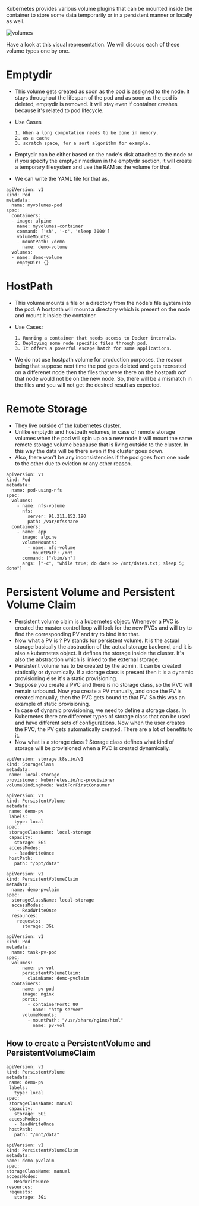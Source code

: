 Kubernetes provides various volume plugins that can be mounted inside the container to store some data temporarily or in a persistent manner or locally as well.


![volumes](https://user-images.githubusercontent.com/98219227/209423945-c55e7873-a074-425e-aacb-bd89cabf7ad8.png)


Have a look at this visual representation.
We will discuss each of these volume types one by one.

# Emptydir #

* This volume gets created as soon as the pod is assigned to the node. It stays throughout the lifespan of the pod and as soon as the pod is deleted, emptydir is removed. It will stay even if container crashes because it's related to pod lifecycle.
* Use Cases
       
      1. When a long computation needs to be done in memory.
      2. as a cache
      3. scratch space, for a sort algorithm for example.
* Emptydir can be either based on the node's disk attached to the node or if you specify the emptydir medium in the emptydir section, it will create a temporary filesystem and use the RAM as the volume for that.
* We can write the YAML file for that as, 
```
apiVersion: v1
kind: Pod
metadata:
  name: myvolumes-pod
spec:
  containers:
  - image: alpine
    name: myvolumes-container
    command: ['sh', '-c', 'sleep 3000']
    volumeMounts:
    - mountPath: /demo
      name: demo-volume
  volumes:
  - name: demo-volume
    emptyDir: {} 
 ```


# HostPath #

* This volume mounts a file or a directory from the node's file system into the pod. A hostpath will mount a directory which is present on the node and mount it inside the container.
* Use Cases: 

      1. Running a container that needs access to Docker internals.
      2. Deploying some node specific files through pod.
      3. It offers a powerful escape hatch for some applications.

* We do not use hostpath volume for production purposes, the reason being that suppose next time the pod gets deleted and gets recreated on a differenet node then the files that were there on the hostpath oof that node would not be on the new node. So, there will be a mismatch in the files and you will not get the desired result as expected.



# Remote Storage #
* They live outside of the kubernetes cluster.
* Unlike emptydir and hostpath volumes, in case of remote storage volumes when the pod will spin up on a new node it will mount the same remote storage volume beacause that is living outside to the cluster. In this way the data will be there even if the cluster goes down.
* Also, there won't be any inconsistencies if the pod goes from one node to the other due to eviction or any other reason.
```
apiVersion: v1
kind: Pod
metadata: 
  name: pod-using-nfs
spec: 
  volumes:
    - name: nfs-volume
      nfs: 
        server: 91.211.152.190
        path: /var/nfsshare
  containers:
    - name: app
      image: alpine
      volumeMounts:
        - name: nfs-volume
          mountPath: /mnt
      command: ["/bin/sh"]
      args: ["-c", "while true; do date >> /mnt/dates.txt; sleep 5; done"]
```



# Persistent Volume and Persistent Volume Claim #

* Persistent volume claim is a kubernetes object. Whenever a PVC is created the master control loop will look for the new PVCs and will try to find the corresponding PV and try to bind it to that.
* Now what a PV is ? PV stands for persistent volume. It is the actual storage basically the abstraction of the actual storage backend, and it is also a kubernetes object. It defines the storage inside the cluster. It's also the abstraction which is linked to the external storage.
* Persistent volume has to be created by the admin. It can be created statically or dynamically. If a storage class is present then it is a dynamic provisioning else it's a static provisioning. 
* Suppose you create a PVC and there is no storage class, so the PVC will remain unbound. Now you create a PV manually, and once the PV is created manually, then the PVC gets bound to that PV. So this was an example of static provisioning.
* In case of dynamic provisioning, we need to define a storage class. In Kubernetes there are differenet types of storage class that can be used and have different sets of configurations. Now when the user creates the PVC, the PV gets automatically created. There are a lot of benefits to it. 
* Now what is a storage class ? Storage class defines what kind of storage will be provisioned when a PVC is created dynamically.
```
apiVersion: storage.k8s.io/v1
kind: StorageClass
metadata:
 name: local-storage
provisioner: kubernetes.io/no-provisioner
volumeBindingMode: WaitForFirstConsumer
 ```
 ```
apiVersion: v1
kind: PersistentVolume
metadata:
  name: demo-pv
  labels:
    type: local
spec:
  storageClassName: local-storage
  capacity:
    storage: 5Gi
  accessModes:
    - ReadWriteOnce
  hostPath: 
    path: "/opt/data"
```
```
apiVersion: v1
kind: PersistentVolumeClaim
metadata:
  name: demo-pvclaim
spec:
  storageClassName: local-storage
  accessModes:
    - ReadWriteOnce
  resources:
    requests:
      storage: 3Gi
```
```
apiVersion: v1
kind: Pod
metadata:
  name: task-pv-pod
spec:
  volumes:
    - name: pv-vol
      persistentVolumeClaim:
        claimName: demo-pvclaim
  containers:
    - name: pv-pod
      image: nginx
      ports:
        - containerPort: 80
          name: "http-server"
      volumeMounts:
        - mountPath: "/usr/share/nginx/html"
          name: pv-vol
```


## How to create a PersistentVolume and PersistentVolumeClaim ##
```
apiVersion: v1
kind: PersistentVolume
metadata:
 name: demo-pv
 labels:
   type: local
spec:
 storageClassName: manual
 capacity:
   storage: 5Gi
 accessModes:
   - ReadWriteOnce
 hostPath: 
   path: "/mnt/data"
   ```
   ```
   apiVersion: v1
kind: PersistentVolumeClaim
metadata:
  name: demo-pvclaim
spec:
  storageClassName: manual
  accessModes:
    - ReadWriteOnce
  resources:
    requests:
      storage: 3Gi
```
